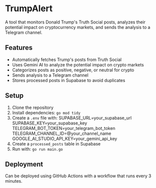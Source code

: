 # TrumpAlert

A tool that monitors Donald Trump's Truth Social posts, analyzes their potential impact on cryptocurrency markets, and sends the analysis to a Telegram channel.

## Features

- Automatically fetches Trump's posts from Truth Social
- Uses Gemini AI to analyze the potential impact on crypto markets
- Categorizes posts as positive, negative, or neutral for crypto
- Sends analysis to a Telegram channel
- Stores processed posts in Supabase to avoid duplicates

## Setup

1. Clone the repository
2. Install dependencies: `go mod tidy`
3. Create a `.env` file with:
SUPABASE_URL=your_supabase_url
SUPABASE_KEY=your_supabase_key
TELEGRAM_BOT_TOKEN=your_telegram_bot_token
TELEGRAM_CHANNEL_ID=@your_channel_name
GOOGLE_AI_STUDIO_API_KEY=your_gemini_api_key
4. Create a `processed_posts` table in Supabase
5. Run with: `go run main.go`

## Deployment

Can be deployed using GitHub Actions with a workflow that runs every 3 minutes.